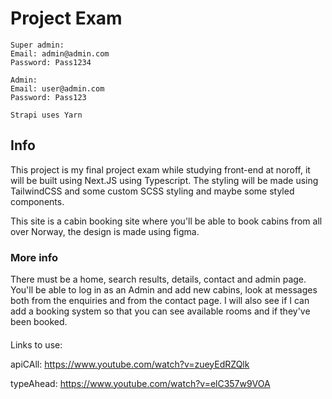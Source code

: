 # Project Exam

```
Super admin:
Email: admin@admin.com
Password: Pass1234
```

```
Admin:
Email: user@admin.com
Password: Pass123
```

```
Strapi uses Yarn
```

## Info

This project is my final project exam while studying front-end at noroff, it will be built using Next.JS using Typescript.
The styling will be made using TailwindCSS and some custom SCSS styling and maybe some styled components.

This site is a cabin booking site where you'll be able to book cabins from all over Norway, the design is made using figma.

### More info

There must be a home, search results, details, contact and admin page.
You'll be able to log in as an Admin and add new cabins, look at messages both from the enquiries and from the contact page. I will also see if I can add a booking system so that you can see available rooms and if they've been booked.

####

Links to use:

apiCAll: https://www.youtube.com/watch?v=zueyEdRZQlk

typeAhead: https://www.youtube.com/watch?v=elC357w9VOA
